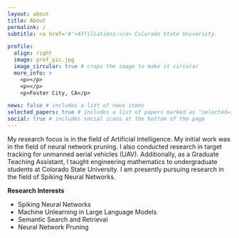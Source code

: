 ```yaml
---
layout: about
title: About
permalink: /
subtitle: <a href='#'>Affiliations:</a> Colorado State University.

profile:
  align: right
  image: prof_pic.jpg
  image_circular: true # crops the image to make it circular
  more_info: >
    <p></p>
    <p></p>
    <p>Foster City, CA</p>

news: false # includes a list of news items
selected_papers: true # includes a list of papers marked as "selected={true}"
social: true # includes social icons at the bottom of the page
---
```


My research focus is in the field of Artificial Intelligence. My initial work was in the field of neural network pruning. I also conducted research in target tracking for unmanned aerial vehicles (UAV). Additionally, as a Graduate Teaching Assistant, I taught engineering mathematics to undergraduate students at Colorado State University. I am presently pursuing research in the field of Spiking Neural Networks.

**Research Interests**

- Spiking Neural Networks
- Machine Unlearning in Large Language Models
- Semantic Search and Retrieval
- Neural Network Pruning
